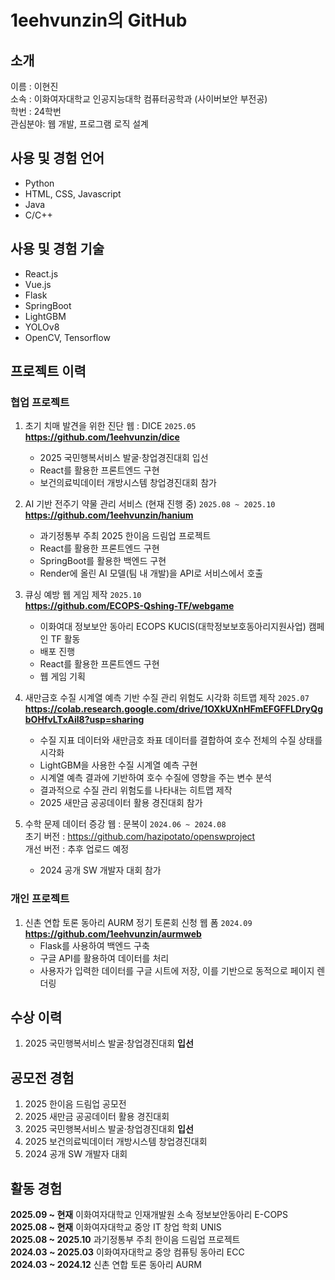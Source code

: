 # 1eehvunzin의 GitHub

## 소개
이름 : 이현진<br>
소속 : 이화여자대학교 인공지능대학 컴퓨터공학과 (사이버보안 부전공)<br>
학번 : 24학번<br>
관심분야: 웹 개발, 프로그램 로직 설계<br>

## 사용 및 경험 언어
+ Python
+ HTML, CSS, Javascript
+ Java
+ C/C++

## 사용 및 경험 기술
+ React.js
+ Vue.js
+ Flask
+ SpringBoot
+ LightGBM
+ YOLOv8
+ OpenCV, Tensorflow

## 프로젝트 이력
### 협업 프로젝트
1.  초기 치매 발견을 위한 진단 웹 : DICE `2025.05`<br>
   **https://github.com/1eehvunzin/dice**
    + 2025 국민행복서비스 발굴·창업경진대회 입선
    + React를 활용한 프론트엔드 구현
    + 보건의료빅데이터 개방시스템 창업경진대회 참가

2. AI 기반 전주기 약물 관리 서비스 (현재 진행 중) `2025.08 ~ 2025.10`<br>
    **https://github.com/1eehvunzin/hanium**
   + 과기정통부 주최 2025 한이음 드림업 프로젝트
   + React를 활용한 프론트엔드 구현
   + SpringBoot를 활용한 백엔드 구현
   + Render에 올린 AI 모델(팀 내 개발)을 API로 서비스에서 호출
    
3. 큐싱 예방 웹 게임 제작 `2025.10`<br>
   **https://github.com/ECOPS-Qshing-TF/webgame**
   + 이화여대 정보보안 동아리 ECOPS KUCIS(대학정보보호동아리지원사업) 캠페인 TF 활동
   + 배포 진행
   + React를 활용한 프론트엔드 구현
   + 웹 게임 기획
     
4. 새만금호 수질 시계열 예측 기반 수질 관리 위험도 시각화 히트맵 제작 `2025.07` <br>
   **https://colab.research.google.com/drive/1OXkUXnHFmEFGFFLDryQgbOHfvLTxAil8?usp=sharing**
   + 수질 지표 데이터와 새만금호 좌표 데이터를 결합하여 호수 전체의 수질 상태를 시각화
   + LightGBM을 사용한 수질 시계열 예측 구현
   + 시계열 예측 결과에 기반하여 호수 수질에 영향을 주는 변수 분석
   + 결과적으로 수질 관리 위험도를 나타내는 히트맵 제작
   + 2025 새만금 공공데이터 활용 경진대회 참가
  
5. 수학 문제 데이터 증강 웹 : 문복이 `2024.06 ~ 2024.08`<br>
   초기 버전 : https://github.com/hazipotato/openswproject <br>
   개선 버전 : 추후 업로드 예정
   + 2024 공개 SW 개발자 대회 참가

### 개인 프로젝트
1. 신촌 연합 토론 동아리 AURM 정기 토론회 신청 웹 폼 `2024.09` <br>
   **https://github.com/1eehvunzin/aurmweb**
   + Flask를 사용하여 백엔드 구축
   + 구글 API를 활용하여 데이터를 처리
   + 사용자가 입력한 데이터를 구글 시트에 저장, 이를 기반으로 동적으로 페이지 렌더링

## 수상 이력
1. 2025 국민행복서비스 발굴·창업경진대회 **입선**

## 공모전 경험
1. 2025 한이음 드림업 공모전
2. 2025 새만금 공공데이터 활용 경진대회
3. 2025 국민행복서비스 발굴·창업경진대회 **입선**
4. 2025 보건의료빅데이터 개방시스템 창업경진대회
5. 2024 공개 SW 개발자 대회

<!--## 코딩, 알고리즘 대회 경험
1. -->

## 활동 경험
**2025.09 ~ 현재** 이화여자대학교 인재개발원 소속 정보보안동아리 E-COPS <br>
**2025.08 ~ 현재** 이화여자대학교 중앙 IT 창업 학회 UNIS <br>
**2025.08 ~ 2025.10** 과기정통부 주최 한이음 드림업 프로젝트<br>
**2024.03 ~ 2025.03** 이화여자대학교 중앙 컴퓨팅 동아리 ECC <br>
**2024.03 ~ 2024.12** 신촌 연합 토론 동아리 AURM <br>
    
    

    



  
